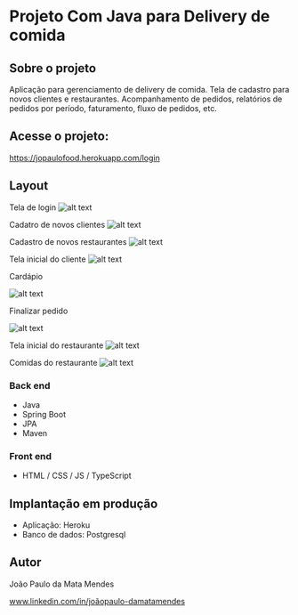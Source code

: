 # Projeto Com Java para Delivery de comida

## Sobre o projeto

Aplicação para gerenciamento de delivery de comida. Tela de cadastro para novos clientes e restaurantes. Acompanhamento de pedidos, relatórios de pedidos por período, faturamento, fluxo de pedidos, etc.

## Acesse o projeto:

https://jopaulofood.herokuapp.com/login

## Layout

Tela de login
![alt text](https://i.imgur.com/4dwspqb.png)

Cadatro de novos clientes
![alt text](https://i.imgur.com/qvG5hNS.png)

Cadastro de novos restaurantes
![alt text](https://i.imgur.com/CXix2yc.png)

Tela inicial do cliente
![alt text](https://i.imgur.com/uGtDl5H.png)

Cardápio

![alt text](https://i.imgur.com/ipPh5Yo.png)

Finalizar pedido

![alt text](https://i.imgur.com/9lWTjsW.png)

Tela inicial do restaurante
![alt text](https://i.imgur.com/l9NjNhX.png)

Comidas do restaurante
![alt text](https://i.imgur.com/1KW74uF.png)

### Back end
- Java
- Spring Boot
- JPA
- Maven

### Front end
- HTML / CSS / JS / TypeScript

## Implantação em produção
- Aplicação: Heroku
- Banco de dados: Postgresql  

## Autor
João Paulo da Mata Mendes

www.linkedin.com/in/joãopaulo-damatamendes

